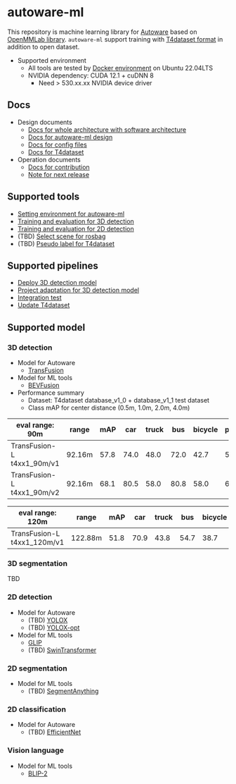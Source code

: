 # autoware-ml

This repository is machine learning library for [Autoware](https://github.com/autowarefoundation/autoware) based on [OpenMMLab library](https://github.com/open-mmlab).
`autoware-ml` support training with [T4dataset format](https://github.com/tier4/tier4_perception_dataset) in addition to open dataset.

- Supported environment
  - All tools are tested by [Docker environment](Dockerfile) on Ubuntu 22.04LTS
  - NVIDIA dependency: CUDA 12.1 + cuDNN 8
    - Need > 530.xx.xx NVIDIA device driver

## Docs

- Design documents
  - [Docs for whole architecture with software architecture](/docs/design/architecture.md)
  - [Docs for autoware-ml design](/docs/design/autoware_ml_design.md)
  - [Docs for config files](/docs/design/config.md)
  - [Docs for T4dataset](/docs/design/t4dataset.md)
- Operation documents
  - [Docs for contribution](/docs/operation/contribution.md)
  - [Note for next release](/docs/operation/release_note.md)

## Supported tools

- [Setting environment for autoware-ml](/tools/setting_environment/)
- [Training and evaluation for 3D detection](/tools/detection3d/)
- [Training and evaluation for 2D detection](/tools/detection2d/)
- (TBD) [Select scene for rosbag](/tools/scene_selector/)
- (TBD) [Pseudo label for T4dataset](/tools/t4dataset_pseudo_label/)

## Supported pipelines

- [Deploy 3D detection model](/pipelines/deploy_detection3d/)
- [Project adaptation for 3D detection model](/pipelines/project_adaptation_detection3d/)
- [Integration test](/pipelines/test_integration/)
- [Update T4dataset](/pipelines/update_t4dataset/)

## Supported model
### 3D detection

- Model for Autoware
  - [TransFusion](projects/TransFusion/)
- Model for ML tools
  - [BEVFusion](projects/BEVFusion/)
- Performance summary
  - Dataset: T4dataset database_v1_0 + database_v1_1 test dataset
  - Class mAP for center distance (0.5m, 1.0m, 2.0m, 4.0m)

| eval range: 90m            | range  | mAP  | car  | truck | bus  | bicycle | pedestrian |
| -------------------------- | ------ | ---- | ---- | ----- | ---- | ------- | ---------- |
| TransFusion-L t4xx1_90m/v1 | 92.16m | 57.8 | 74.0 | 48.0  | 72.0 | 42.7    | 52.1       |
| TransFusion-L t4xx1_90m/v2 | 92.16m | 68.1 | 80.5 | 58.0  | 80.8 | 58.0    | 63.2       |

| eval range: 120m            | range   | mAP  | car  | truck | bus  | bicycle | pedestrian |
| --------------------------- | ------- | ---- | ---- | ----- | ---- | ------- | ---------- |
| TransFusion-L t4xx1_120m/v1 | 122.88m | 51.8 | 70.9 | 43.8  | 54.7 | 38.7    | 50.9       |

### 3D segmentation

TBD

### 2D detection

- Model for Autoware
  - (TBD) [YOLOX](projects/YOLOX/)
  - (TBD) [YOLOX-opt](projects/YOLOX-opt/)
- Model for ML tools
  - [GLIP](projects/GLIP/)
  - (TBD) [SwinTransformer](projects/SwinTransformer/)

### 2D segmentation

- Model for ML tools
  - (TBD) [SegmentAnything](projects/SegmentAnything/)

### 2D classification

- Model for Autoware
  - (TBD) [EfficientNet](projects/EfficientNet/)

### Vision language

- Model for ML tools
  - [BLIP-2](projects/BLIP-2/)
